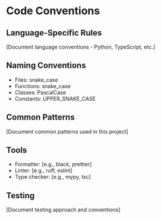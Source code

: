 # Code Conventions

## Language-Specific Rules

[Document language conventions - Python, TypeScript, etc.]

## Naming Conventions

- Files: snake_case
- Functions: snake_case
- Classes: PascalCase
- Constants: UPPER_SNAKE_CASE

## Common Patterns

[Document common patterns used in this project]

## Tools

- Formatter: [e.g., black, prettier]
- Linter: [e.g., ruff, eslint]
- Type checker: [e.g., mypy, tsc]

## Testing

[Document testing approach and conventions]
